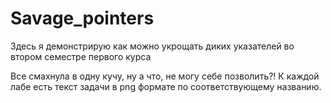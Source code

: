 # Savage_pointers
Здесь я демонстрирую как можно укрощать диких указателей во втором семестре первого курса




Все смахнула в одну кучу, ну а что, не могу себе позволить?!
К каждой лабе есть текст задачи в png формате по соответствующему названию.
